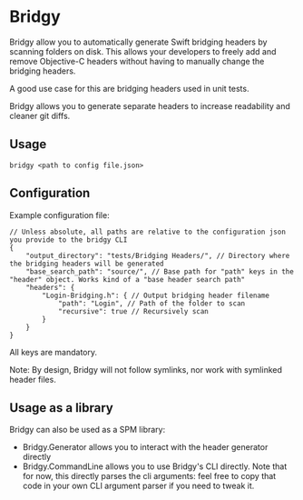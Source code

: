 # Bridgy

Bridgy allow you to automatically generate Swift bridging headers by scanning folders on disk.
This allows your developers to freely add and remove Objective-C headers without having to manually change the bridging headers.

A good use case for this are bridging headers used in unit tests.

Bridgy allows you to generate separate headers to increase readability and cleaner git diffs.

## Usage

```
bridgy <path to config file.json>
```

## Configuration

Example configuration file:

```
// Unless absolute, all paths are relative to the configuration json you provide to the bridgy CLI
{
    "output_directory": "tests/Bridging Headers/", // Directory where the bridging headers will be generated
    "base_search_path": "source/", // Base path for "path" keys in the "header" object. Works kind of a "base header search path"
    "headers": {
        "Login-Bridging.h": { // Output bridging header filename
            "path": "Login", // Path of the folder to scan
            "recursive": true // Recursively scan 
        }
    }
}
```

All keys are mandatory.

Note: By design, Bridgy will not follow symlinks, nor work with symlinked header files.

## Usage as a library

Bridgy can also be used as a SPM library:  

- Bridgy.Generator allows you to interact with the header generator directly
- Bridgy.CommandLine allows you to use Bridgy's CLI directly. Note that for now, this directly parses the cli arguments: feel free to copy that code in your own CLI argument parser if you need to tweak it.